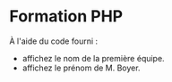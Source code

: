 # Formation PHP

À l'aide du code fourni :

- affichez le nom de la première équipe.
- affichez le prénom de M. Boyer.
